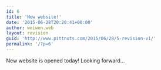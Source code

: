 ```yaml
---
id: 6
title: 'New website!'
date: '2015-06-28T20:20:41+00:00'
author: weiwen.web
layout: revision
guid: 'http://www.pittnuts.com/2015/06/28/5-revision-v1/'
permalink: '/?p=6'
---
```


New website is opened today! Looking forward…